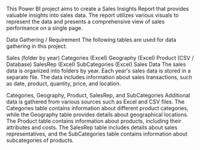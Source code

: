 This Power BI project aims to create a Sales Insights Report that provides valuable insights into sales data. The report utilizes various visuals to represent the data and presents a comprehensive view of sales performance on a single page.

Data Gathering / Requirement
The following tables are used for data gathering in this project:

Sales (folder by year)
Categories (Excel)
Geography (Excel)
Product (CSV / Database)
SalesRep (Excel)
SubCategories (Excel)
Sales Data
The sales data is organized into folders by year. Each year's sales data is stored in a separate file. The data includes information about sales transactions, such as date, product, quantity, price, and location.

Categories, Geography, Product, SalesRep, and SubCategories
Additional data is gathered from various sources such as Excel and CSV files. The Categories table contains information about different product categories, while the Geography table provides details about geographical locations. The Product table contains information about products, including their attributes and costs. The SalesRep table includes details about sales representatives, and the SubCategories table contains information about subcategories of products.
